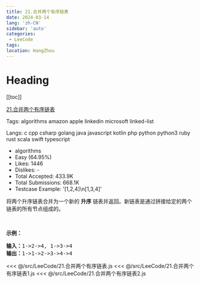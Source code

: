 ```yaml
---
title: 21.合并两个有序链表
date: 2024-03-14
lang: 'zh-CN'
sidebar: 'auto'
categories:
 - LeeCode
tags: 
location: HangZhou
---
```


# Heading
[[toc]]


[21.合并两个有序链表](https://leetcode-cn.com/problems/merge-two-sorted-lists/description/)  

Tags:   algorithms   amazon   apple   linkedin   microsoft   linked-list 

Langs:  c   cpp   csharp   golang   java   javascript   kotlin   php   python   python3   ruby   rust   scala   swift   typescript 

* algorithms
* Easy (64.95%)
* Likes:    1446
* Dislikes: -
* Total Accepted:    433.9K
* Total Submissions: 668.1K
* Testcase Example:  '[1,2,4]\n[1,3,4]'

<p>将两个升序链表合并为一个新的 <strong>升序</strong> 链表并返回。新链表是通过拼接给定的两个链表的所有节点组成的。&nbsp;</p>

<p>&nbsp;</p>

<p><strong>示例：</strong></p>

<pre><strong>输入：</strong>1-&gt;2-&gt;4, 1-&gt;3-&gt;4
<strong>输出：</strong>1-&gt;1-&gt;2-&gt;3-&gt;4-&gt;4
</pre>

<<< @/src/LeeCode/21.合并两个有序链表.js
<<< @/src/LeeCode/21.合并两个有序链表1.js
<<< @/src/LeeCode/21.合并两个有序链表2.js